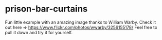 # prison-bar-curtains
Fun little example with an amazing image thanks to William Warby. Check it out here => https://www.flickr.com/photos/wwarby/3256155178/
Feel free to pull it down and try it for yourself.